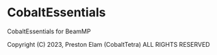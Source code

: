 # CobaltEssentials
CobaltEssentials for BeamMP

Copyright (C) 2023, Preston Elam (CobaltTetra) ALL RIGHTS RESERVED
